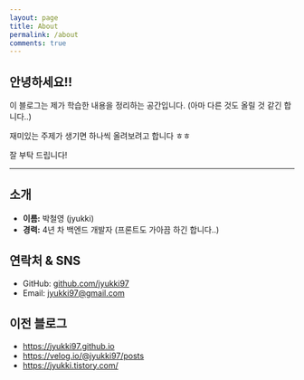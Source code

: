 ```yaml
---
layout: page
title: About
permalink: /about
comments: true
---
```


## 안녕하세요!!

이 블로그는 제가 학습한 내용을 정리하는 공간입니다.  (아마 다른 것도 올릴 것 같긴 합니다..)

재미있는 주제가 생기면 하나씩 올려보려고 합니다 ㅎㅎ

잘 부탁 드립니다!

<hr>

## 소개
- **이름:** 박철영 (jyukki)
- **경력:** 4년 차 백엔드 개발자 (프론트도 가아끔 하긴 합니다..)

## 연락처 & SNS
- GitHub: [github.com/jyukki97](https://github.com/jyukki97)
- Email: jyukki97@gmail.com

## 이전 블로그
- https://jyukki97.github.io
- https://velog.io/@jyukki97/posts
- https://jyukki.tistory.com/
